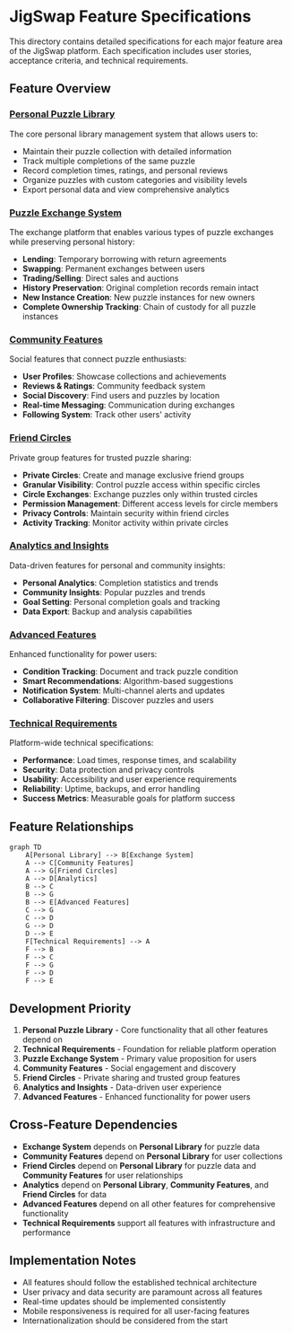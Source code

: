# JigSwap Feature Specifications

This directory contains detailed specifications for each major feature area of the JigSwap platform. Each specification includes user stories, acceptance criteria, and technical requirements.

## Feature Overview

### [Personal Puzzle Library](personal-library.md)
The core personal library management system that allows users to:
- Maintain their puzzle collection with detailed information
- Track multiple completions of the same puzzle
- Record completion times, ratings, and personal reviews
- Organize puzzles with custom categories and visibility levels
- Export personal data and view comprehensive analytics

### [Puzzle Exchange System](puzzle-exchange.md)
The exchange platform that enables various types of puzzle exchanges while preserving personal history:
- **Lending**: Temporary borrowing with return agreements
- **Swapping**: Permanent exchanges between users
- **Trading/Selling**: Direct sales and auctions
- **History Preservation**: Original completion records remain intact
- **New Instance Creation**: New puzzle instances for new owners
- **Complete Ownership Tracking**: Chain of custody for all puzzle instances

### [Community Features](community.md)
Social features that connect puzzle enthusiasts:
- **User Profiles**: Showcase collections and achievements
- **Reviews & Ratings**: Community feedback system
- **Social Discovery**: Find users and puzzles by location
- **Real-time Messaging**: Communication during exchanges
- **Following System**: Track other users' activity

### [Friend Circles](friend-circles.md)
Private group features for trusted puzzle sharing:
- **Private Circles**: Create and manage exclusive friend groups
- **Granular Visibility**: Control puzzle access within specific circles
- **Circle Exchanges**: Exchange puzzles only within trusted circles
- **Permission Management**: Different access levels for circle members
- **Privacy Controls**: Maintain security within friend circles
- **Activity Tracking**: Monitor activity within private circles

### [Analytics and Insights](analytics.md)
Data-driven features for personal and community insights:
- **Personal Analytics**: Completion statistics and trends
- **Community Insights**: Popular puzzles and trends
- **Goal Setting**: Personal completion goals and tracking
- **Data Export**: Backup and analysis capabilities

### [Advanced Features](advanced-features.md)
Enhanced functionality for power users:
- **Condition Tracking**: Document and track puzzle condition
- **Smart Recommendations**: Algorithm-based suggestions
- **Notification System**: Multi-channel alerts and updates
- **Collaborative Filtering**: Discover puzzles and users

### [Technical Requirements](technical-requirements.md)
Platform-wide technical specifications:
- **Performance**: Load times, response times, and scalability
- **Security**: Data protection and privacy controls
- **Usability**: Accessibility and user experience requirements
- **Reliability**: Uptime, backups, and error handling
- **Success Metrics**: Measurable goals for platform success

## Feature Relationships

```mermaid
graph TD
    A[Personal Library] --> B[Exchange System]
    A --> C[Community Features]
    A --> G[Friend Circles]
    A --> D[Analytics]
    B --> C
    B --> G
    B --> E[Advanced Features]
    C --> G
    C --> D
    G --> D
    D --> E
    F[Technical Requirements] --> A
    F --> B
    F --> C
    F --> G
    F --> D
    F --> E
```

## Development Priority

1. **Personal Puzzle Library** - Core functionality that all other features depend on
2. **Technical Requirements** - Foundation for reliable platform operation
3. **Puzzle Exchange System** - Primary value proposition for users
4. **Community Features** - Social engagement and discovery
5. **Friend Circles** - Private sharing and trusted group features
6. **Analytics and Insights** - Data-driven user experience
7. **Advanced Features** - Enhanced functionality for power users

## Cross-Feature Dependencies

- **Exchange System** depends on **Personal Library** for puzzle data
- **Community Features** depend on **Personal Library** for user collections
- **Friend Circles** depend on **Personal Library** for puzzle data and **Community Features** for user relationships
- **Analytics** depend on **Personal Library**, **Community Features**, and **Friend Circles** for data
- **Advanced Features** depend on all other features for comprehensive functionality
- **Technical Requirements** support all features with infrastructure and performance

## Implementation Notes

- All features should follow the established technical architecture
- User privacy and data security are paramount across all features
- Real-time updates should be implemented consistently
- Mobile responsiveness is required for all user-facing features
- Internationalization should be considered from the start 